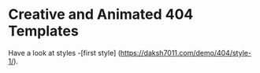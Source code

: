 # Creative and Animated 404 Templates
Have a look at styles 
-[first style] (https://daksh7011.com/demo/404/style-1/).